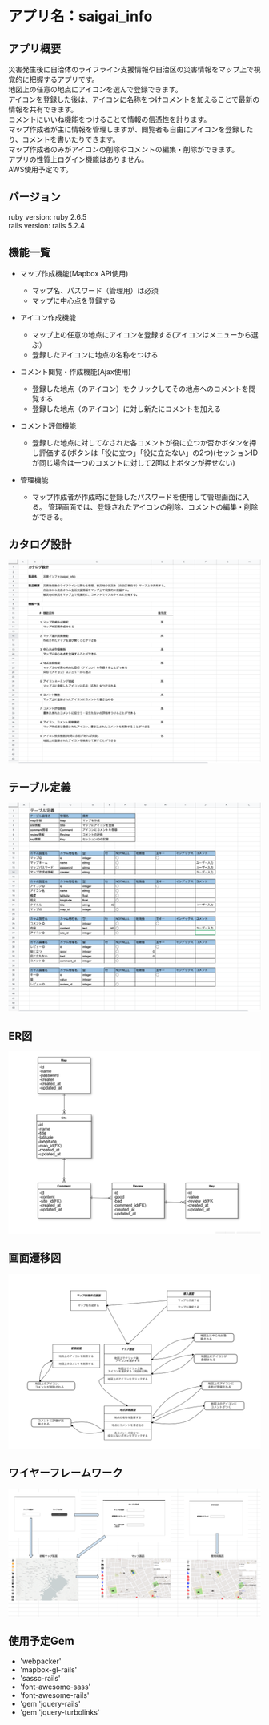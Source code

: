 # アプリ名：saigai_info

## アプリ概要
災害発生後に自治体のライフライン支援情報や自治区の災害情報をマップ上で視覚的に把握するアプリです。  
地図上の任意の地点にアイコンを選んで登録できます。  
アイコンを登録した後は、アイコンに名称をつけコメントを加えることで最新の情報を共有できます。  
コメントにいいね機能をつけることで情報の信憑性を計ります。  
マップ作成者が主に情報を管理しますが、閲覧者も自由にアイコンを登録したり、コメントを書いたりできます。  
マップ作成者のみがアイコンの削除やコメントの編集・削除ができます。  
アプリの性質上ログイン機能はありません。  
AWS使用予定です。

## バージョン
ruby version: ruby 2.6.5  
rails version: rails 5.2.4

## 機能一覧
- マップ作成機能(Mapbox API使用)
   - マップ名、パスワード（管理用）は必須
   - マップに中心点を登録する

- アイコン作成機能
   - マップ上の任意の地点にアイコンを登録する(アイコンはメニューから選ぶ）
   - 登録したアイコンに地点の名称をつける

- コメント閲覧・作成機能(Ajax使用)
   - 登録した地点（のアイコン）をクリックしてその地点へのコメントを閲覧する
   - 登録した地点（のアイコン）に対し新たにコメントを加える

- コメント評価機能
   - 登録した地点に対してなされた各コメントが役に立つか否かボタンを押し評価する(ボタンは「役に立つ」「役に立たない」の2つ)(セッションIDが同じ場合は一つのコメントに対して2回以上ボタンが押せない)

- 管理機能
   - マップ作成者が作成時に登録したパスワードを使用して管理画面に入る。
   管理画面では、登録されたアイコンの削除、コメントの編集・削除ができる。

## カタログ設計
![カタログ設計](app/assets/images/catalogue_planning.png)

## テーブル定義
![テープル定義](app/assets/images/table_definition.png)

## ER図
![ER図](app/assets/images/ER_diagram2.png)

## 画面遷移図
![画面遷移図](app/assets/images/screen_transition_diagram.png)

## ワイヤーフレームワーク
![ワイヤーフレームワーク](app/assets/images/wire_frame.png)

## 使用予定Gem
* 'webpacker'
* 'mapbox-gl-rails'
* 'sassc-rails'
* 'font-awesome-sass'
* 'font-awesome-rails'
* 'gem 'jquery-rails'
* 'gem 'jquery-turbolinks'
